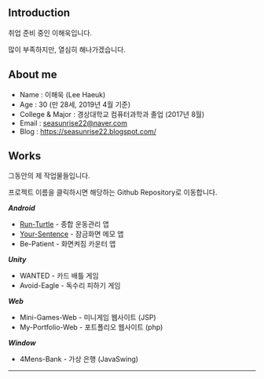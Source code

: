 ## Introduction
취업 준비 중인 이해욱입니다.

많이 부족하지만, 열심히 해나가겠습니다.

## About me
- Name : 이해욱 (Lee Haeuk)
- Age : 30 (만 28세, 2019년 4월 기준)
- College & Major : 경상대학교 컴퓨터과학과 졸업 (2017년 8월) 
- Email : seasunrise22@naver.com
- Blog : https://seasunrise22.blogspot.com/

## Works
그동안의 제 작업물들입니다.

프로젝트 이름을 클릭하시면 해당하는 Github Repository로 이동합니다.  

***Android***
- [Run-Turtle](https://github.com/seasunrise22/android-RunTurtle) - 종합 운동관리 앱 
- [Your-Sentence](https://github.com/seasunrise22/Your-Sentence) - 잠금화면 메모 앱
- Be-Patient - 화면켜짐 카운터 앱

***Unity***
 - WANTED - 카드 배틀 게임
 - Avoid-Eagle - 독수리 피하기 게임
 
***Web***
- Mini-Games-Web - 미니게임 웹사이트 (JSP)
- My-Portfolio-Web - 포트폴리오 웹사이트 (php)

***Window***
- 4Mens-Bank - 가상 은행 (JavaSwing)
---
